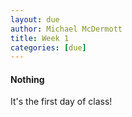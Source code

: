 ```yaml
---
layout: due
author: Michael McDermott
title: Week 1
categories: [due]
---
```

#### Nothing
It's the first day of class!
